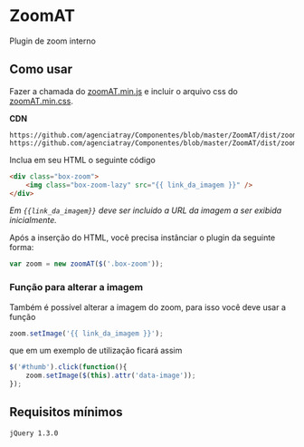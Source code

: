 # ZoomAT

Plugin de zoom interno

## Como usar

Fazer a chamada do [zoomAT.min.js](#) e incluir o arquivo css do [zoomAT.min.css](#).

**CDN**
```
https://github.com/agenciatray/Componentes/blob/master/ZoomAT/dist/zoomAT.min.css
https://github.com/agenciatray/Componentes/blob/master/ZoomAT/dist/zoomAT.min.js
```

Inclua em seu HTML o seguinte código
```html
<div class="box-zoom">
    <img class="box-zoom-lazy" src="{{ link_da_imagem }}" />
</div>
```
_Em `{{link_da_imagem}}` deve ser incluido a URL da imagem a ser exibida inicialmente._

Após a inserção do HTML, você precisa instânciar o plugin da seguinte forma:
```javascript
var zoom = new zoomAT($('.box-zoom'));
```

### Função para alterar a imagem

Também é possível alterar a imagem do zoom, para isso você deve usar a função

```javascript
zoom.setImage('{{ link_da_imagem }}');
```

que em um exemplo de utilização ficará assim

```javascript
$('#thumb').click(function(){
    zoom.setImage($(this).attr('data-image'));
});

```

## Requisitos mínimos

`jQuery 1.3.0`